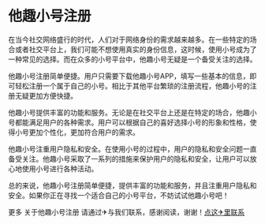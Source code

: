 # 他趣小号注册

在当今社交网络盛行的时代，人们对于网络身份的需求越来越多。在一些特定的场合或者社交平台上，我们可能不想使用真实的身份信息，这时候，使用小号成为了一种常见的选择。而在众多的小号平台中，他趣小号无疑是一个备受关注的选择。

他趣小号注册简单便捷。用户只需要下载他趣小号APP，填写一些基本的信息，即可轻松注册一个属于自己的小号。相比于其他平台繁琐的注册流程，他趣小号的注册无疑更加方便快捷。

他趣小号提供丰富的功能和服务。无论是在社交平台上还是在特定的场合，他趣小号都能满足用户的各种需求。用户可以根据自己的喜好选择小号的形象和性格，使得小号更加个性化，更加符合用户的需求。

他趣小号注重用户隐私和安全。在使用小号的过程中，用户的隐私和安全问题一直备受关注。他趣小号采取了一系列的措施来保护用户的隐私和安全，让用户可以放心地使用小号进行各种活动。

总的来说，他趣小号注册简单便捷，提供丰富的功能和服务，并且注重用户隐私和安全。如果你正在寻找一个适合自己的小号平台，不妨试试他趣小号吧！

更多 关于他趣小号注册 请通过✈与我们联系，感谢阅读，谢谢！[点这✈里联系](https://ss.k02.cc)